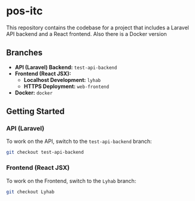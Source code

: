 # pos-itc

This repository contains the codebase for a project that includes a Laravel API backend and a React frontend.
Also there is a Docker version

## Branches

- **API (Laravel) Backend:** `test-api-backend`
- **Frontend (React JSX):**
  - **Localhost Development:** `lyhab`
  - **HTTPS Deployment:** `web-frontend`
- **Docker:** `docker`

## Getting Started

### API (Laravel)

To work on the API, switch to the `test-api-backend` branch:

```bash
git checkout test-api-backend
```

### Frontend (React JSX)

To work on the Frontend, switch to the `Lyhab` branch:

```bash
git checkout Lyhab
```
